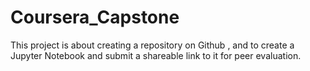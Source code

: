# Coursera_Capstone
This project is about creating a repository on Github , and to create a Jupyter Notebook and submit a shareable link to it for peer evaluation.

